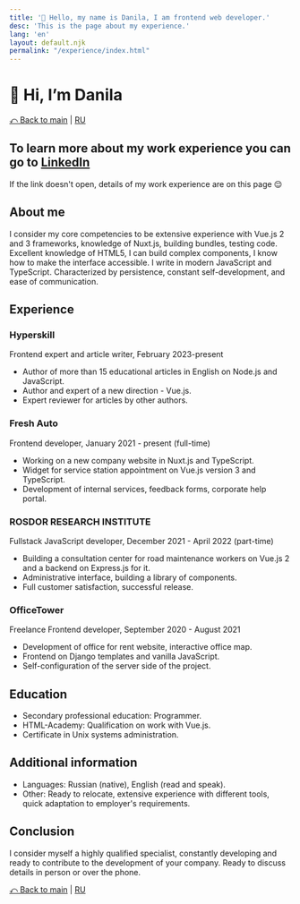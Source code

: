 ```yaml
---
title: '👋 Hello, my name is Danila, I am frontend web developer.'
desc: 'This is the page about my experience.'
lang: 'en'
layout: default.njk
permalink: "/experience/index.html"
---
```


# 👋 Hi, I’m Danila

[⤺ Back to main](/) | [RU](/experience/ru)

## To learn more about my work experience you can go to [LinkedIn](https://www.linkedin.com/in/bdanila/)
If the link doesn't open, details of my work experience are on this page 😌

## About me

I consider my core competencies to be extensive experience with Vue.js 2 and 3 frameworks, knowledge of Nuxt.js, building bundles, testing code. Excellent knowledge of HTML5, I can build complex components, I know how to make the interface accessible. I write in modern JavaScript and TypeScript. Characterized by persistence, constant self-development, and ease of communication.

## Experience

### Hyperskill

Frontend expert and article writer, February 2023-present

- Author of more than 15 educational articles in English on Node.js and JavaScript.
- Author and expert of a new direction - Vue.js.
- Expert reviewer for articles by other authors.

### Fresh Auto

Frontend developer, January 2021 - present (full-time)

- Working on a new company website in Nuxt.js and TypeScript.
- Widget for service station appointment on Vue.js version 3 and TypeScript.
- Development of internal services, feedback forms, corporate help portal.

### ROSDOR RESEARCH INSTITUTE

Fullstack JavaScript developer, December 2021 - April 2022 (part-time)

- Building a consultation center for road maintenance workers on Vue.js 2 and a backend on Express.js for it.
- Administrative interface, building a library of components.
- Full customer satisfaction, successful release.

### OfficeTower

Freelance Frontend developer, September 2020 - August 2021

- Development of office for rent website, interactive office map.
- Frontend on Django templates and vanilla JavaScript.
- Self-configuration of the server side of the project.

## Education

- Secondary professional education: Programmer.
- HTML-Academy: Qualification on work with Vue.js.
- Certificate in Unix systems administration.

## Additional information

- Languages: Russian (native), English (read and speak).
- Other: Ready to relocate, extensive experience with different tools, quick adaptation to employer's requirements.

## Conclusion

I consider myself a highly qualified specialist, constantly developing and ready to contribute to the development of your company. Ready to discuss details in person or over the phone.

[⤺ Back to main](/) | [RU](/experience/ru)
